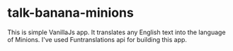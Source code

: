 # talk-banana-minions
This is simple VanillaJs app. It translates any English text into the language of Minions. I've used Funtranslations api for building this app.
